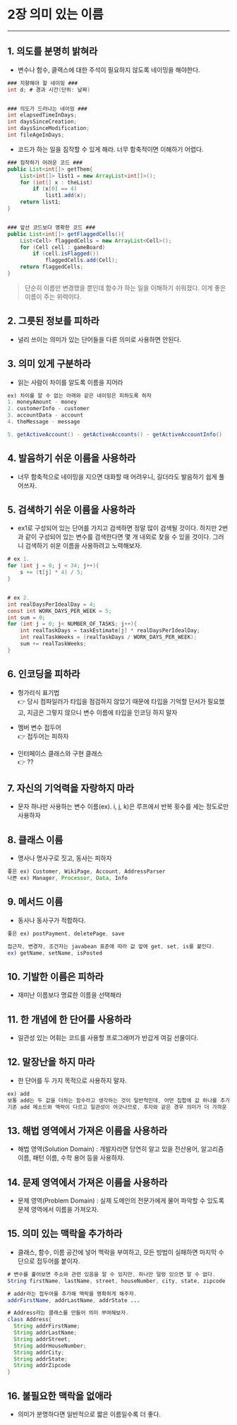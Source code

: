 # 2장 의미 있는 이름

---

## 1. 의도를 분명히 밝혀라
- 변수나 함수, 클랙스에 대한 주석이 필요하지 않도록 네이밍을 해야한다.

```java
### 지향해야 할 네이밍 ###
int d; # 경과 시간(단위: 날짜)


### 의도가 드러나는 네이밍 ###
int elapsedTimeInDays;
int daysSinceCreation;
int daysSinceModification;
int fileAgeInDays;
```

- 코드가 하는 일을 짐작할 수 있게 해라. 너무 함축적이면 이해하기 어렵다.

```java
### 짐작하기 어려운 코드 ###
public List<int[]> getThem{
	List<int[]> list1 = new ArrayList<int[]>();
	for (int[] x : theList)
		if (x[0] == 4)
			list1.add(x);
	return list1;
}


### 앞선 코드보다 명확한 코드 ###
public List<int[]> getFlaggedCells(){
	List<Cell> flaggedCells = new ArrayList<Cell>();
	for (Cell cell : gameBoard)
		if (cell.isFlagged())
			flaggedCells.add(Cell);
	return flaggedCells;
}
```
> 단순히 이름만 변경했을 뿐인데 함수가 하는 일을 이해하기 쉬워졌다. 이게 좋은 이름이 주는 위력이다.

## 2. 그릇된 정보를 피하라
- 널리 쓰이는 의미가 있는 단어들을 다른 의미로 사용하면 안된다.


## 3. 의미 있게 구분하라
- 읽는 사람이 차이를 알도록 이름을 지어라

```java
ex) 차이를 알 수 없는 아래와 같은 네이밍은 피하도록 하자
1. moneyAmount - money
2. customerInfo - customer
3. accountData - account
4. theMessage - message

5. getActiveAccount() - getActiveAccounts() - getActiveAccountInfo()
```

## 4. 발음하기 쉬운 이름을 사용하라
- 너무 함축적으로 네이밍을 지으면 대화할 때 어려우니, 길더라도 발음하기 쉽게 풀어쓰자.


## 5. 검색하기 쉬운 이름을 사용하라

- ex1로 구성되어 있는 단어를 가지고 검색하면 정말 많이 검색될 것이다. 하지만 2번과 같이 구성되어 있는 변수를 검색한다면 몇 개 내외로 찾을 수 있을 것이다. 그러니 검색하기 쉬운 이름을 사용하려고 노력해보자.
```java
# ex 1.
for (int j = 0; j < 34; j++){
	s += (t[j] * 4) / 5;
}


# ex 2.
int realDaysPerIdealDay = 4;
const int WORK_DAYS_PER_WEEK = 5;
int sum = 0;
for (int j = 0; j< NUMBER_OF_TASKS; j++){
	int realTaskDays = taskEstimate[j] * realDaysPerIdealDay;
	int realTaskWeeks = (realTaskDays / WORK_DAYS_PER_WEEK);
	sum += realTaskWeeks;
}
```

## 6. 인코딩을 피하라
- 헝가리식 표기법 <br>
  👉 당시 컴파일러가 타입을 점검하지 않았기 때문에 타입을 기억할 단서가 필요했고, 지금은 그렇지 않으니 변수 이름에 타입을 인코딩 하지 말자


- 멤버 변수 접두어 <br>
  👉 접두어는 피하자


- 인터페이스 클래스와 구현 클래스 <br>
👉 ??


## 7. 자신의 기억력을 자랑하지 마라
- 문자 하나만 사용하는 변수 이름(ex). i, j, k)은 루프에서 반복 횟수를 세는 정도로만 사용하자

## 8. 클래스 이름
- 명사나 명사구로 짓고, 동사는 피하자

```java
좋은 ex) Customer, WikiPage, Account, AddressParser
나쁜 ex) Manager, Processor, Data, Info
```

## 9. 메서드 이름
- 동사나 동사구가 적합하다.

```java
좋은 ex) postPayment, deletePage, save 

접근자, 변경자, 조건자는 javabean 표준에 따라 값 앞에 get, set, is를 붙인다.
ex) getName, setName, isPosted
```

## 10. 기발한 이름은 피하라
- 재미난 이름보다 명료한 이름을 선택해라


## 11. 한 개념에 한 단어를 사용하라
- 일관성 있는 어휘는 코드를 사용할 프로그래머가 반갑게 여길 선물이다.

## 12. 말장난을 하지 마라
- 한 단어를 두 가지 목적으로 사용하지 말자.

```java
ex) add
보통 add는 두 값을 더하는 함수라고 생각하는 것이 일반적인데, 어떤 집합에 값 하나를 추가하는 것도 add라고 하면 안된다.
기존 add 메소드와 맥락이 다르고 일관성이 어긋나므로, 후자와 같은 경우 의미가 더 가까운 insert, append 등의 이름을 사용하자.
```

## 13. 해법 영역에서 가져온 이름을 사용하라
- 해법 영역(Solution Domain) : 개발자라면 당연히 알고 있을 전산용어, 알고리즘 이름, 패턴 이름, 수학 용어 등을 사용하자.

## 14. 문제 영역에서 가져온 이름을 사용하라
- 문제 영역(Problem Domain) : 실제 도메인의 전문가에게 물어 파악할 수 있도록 문제 영역에서 이름을 가져오자.

## 15. 의미 있는 맥락을 추가하라
- 클래스, 함수, 이름 공간에 넣어 맥락을 부여하고, 모든 방법이 실패하면 마지막 수단으로 접두어를 붙이자.

```java
# 변수를 훑어보면 주소와 관련 있음을 알 수 있지만, 하나만 덜렁 있으면 알 수 없다.
String firstName, lastName, street, houseNumber, city, state, zipcode

# addr라는 접두어를 추가해 맥락을 명확하게 해주자.
addrFirstName, addrLastName, addrState ...

# Address라는 클래스를 만들어 의미 부여해보자.
class Address{
  String addrFirstName;
  String addrLastName;
  String addrStreet;
  String addrHouseNumber;
  String addrCity;
  String addrState;
  String addrZipcode
}
```


## 16. 불필요한 맥락을 없애라
- 의미가 분명하다면 일반적으로 짧은 이름일수록 더 좋다.